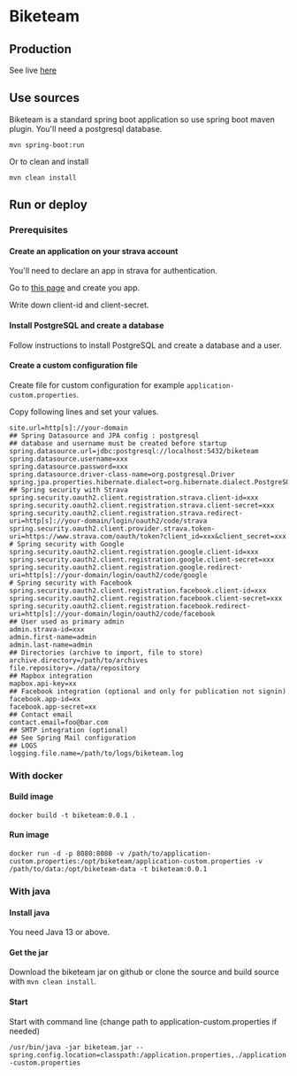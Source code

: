 # Biketeam

## Production

See live [here](https://www.biketeam.info)

## Use sources

Biketeam is a standard spring boot application so use spring boot maven plugin. You'll need a postgresql database.

`mvn spring-boot:run`

Or to clean and install

`mvn clean install`

## Run or deploy

### Prerequisites

#### Create an application on your strava account

You'll need to declare an app in strava for authentication.

Go to [this page](https://www.strava.com/settings/api) and create you app.

Write down client-id and client-secret.

#### Install PostgreSQL and create a database

Follow instructions to install PostgreSQL and create a database and a user.

#### Create a custom configuration file

Create file for custom configuration for example `application-custom.properties`.

Copy following lines and set your values.

```
site.url=http[s]://your-domain
## Spring Datasource and JPA config : postgresql
## database and username must be created before startup
spring.datasource.url=jdbc:postgresql://localhost:5432/biketeam
spring.datasource.username=xxx
spring.datasource.password=xxx
spring.datasource.driver-class-name=org.postgresql.Driver
spring.jpa.properties.hibernate.dialect=org.hibernate.dialect.PostgreSQL10Dialect
## Spring security with Strava
spring.security.oauth2.client.registration.strava.client-id=xxx
spring.security.oauth2.client.registration.strava.client-secret=xxx
spring.security.oauth2.client.registration.strava.redirect-uri=http[s]://your-domain/login/oauth2/code/strava
spring.security.oauth2.client.provider.strava.token-uri=https://www.strava.com/oauth/token?client_id=xxx&client_secret=xxx
# Spring security with Google
spring.security.oauth2.client.registration.google.client-id=xxx
spring.security.oauth2.client.registration.google.client-secret=xxx
spring.security.oauth2.client.registration.google.redirect-uri=http[s]://your-domain/login/oauth2/code/google
# Spring security with Facebook
spring.security.oauth2.client.registration.facebook.client-id=xxx
spring.security.oauth2.client.registration.facebook.client-secret=xxx
spring.security.oauth2.client.registration.facebook.redirect-uri=http[s]://your-domain/login/oauth2/code/facebook
## User used as primary admin
admin.strava-id=xxx
admin.first-name=admin
admin.last-name=admin
## Directories (archive to import, file to store)
archive.directory=/path/to/archives
file.repository=./data/repository
## Mapbox integration
mapbox.api-key=xx
## Facebook integration (optional and only for publication not signin)
facebook.app-id=xx
facebook.app-secret=xx
## Contact email
contact.email=foo@bar.com
## SMTP integration (optional)
## See Spring Mail configuration
## LOGS
logging.file.name=/path/to/logs/biketeam.log
```

### With docker

#### Build image

`docker build -t biketeam:0.0.1 .`

#### Run image

`docker run -d -p 8080:8080 -v /path/to/application-custom.properties:/opt/biketeam/application-custom.properties -v /path/to/data:/opt/biketeam-data -t biketeam:0.0.1`

### With java

#### Install java

You need Java 13 or above.

#### Get the jar

Download the biketeam jar on github or clone the source and build source with `mvn clean install`.

#### Start

Start with command line (change path to application-custom.properties if needed)

`/usr/bin/java -jar biketeam.jar --spring.config.location=classpath:/application.properties,./application-custom.properties`
